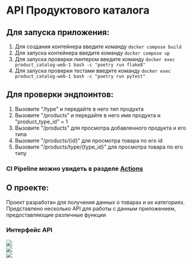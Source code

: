 # API Продуктового каталога


## Для запуска приложения:
1. Для создания контейнера введите команду ``docker compose build``
2. Для запуска контейнера введите команду ``docker compose up``
3. Для запуска проверки линтером введите команду ``docker exec product_catalog-web-1 bash -c "poetry run flake8"``
4. Для запуска проверки тестами введите команду ``docker exec product_catalog-web-1 bash -c "poetry run pytest"``

## Для проверки эндпоинтов:
1. Вызовите "/type" и передайте в него тип продукта
2. Вызовите "/products" и передайте в него имя продукта и "product_type_id" = 1
3. Вызовите "/products" для просмотра добавленного продукта и его типа
4. Вызовите "/products/{id}" для просмотра товара по его id
5. Вызовите "/products/type/{type_id}" для просмотра товара по его типу

### CI Pipeline можно увидеть в разделе [Actions](https://github.com/Anaximandr228/product_catalog/actions)

## О проекте:
Проект разработан для получения данных о товарах и их категориях. Представлено несколько API для работы с данным приложением, предоставляющие различные функции

### Интерфейс API
<img src="https://drive.google.com/uc?export=view&id=1AiXAxGTSXw7ReGTAtjXuPSEoaq5WBrmY"><br>
<img src="https://drive.google.com/uc?export=view&id=15zh74ZnulAg-OwbIqzdtfoVNYHj5iQkM"><br>
<img src="https://drive.google.com/uc?export=view&id=1wiRJGc0ZYChPM2RI09FVhFnw597me1Lv"><br>
